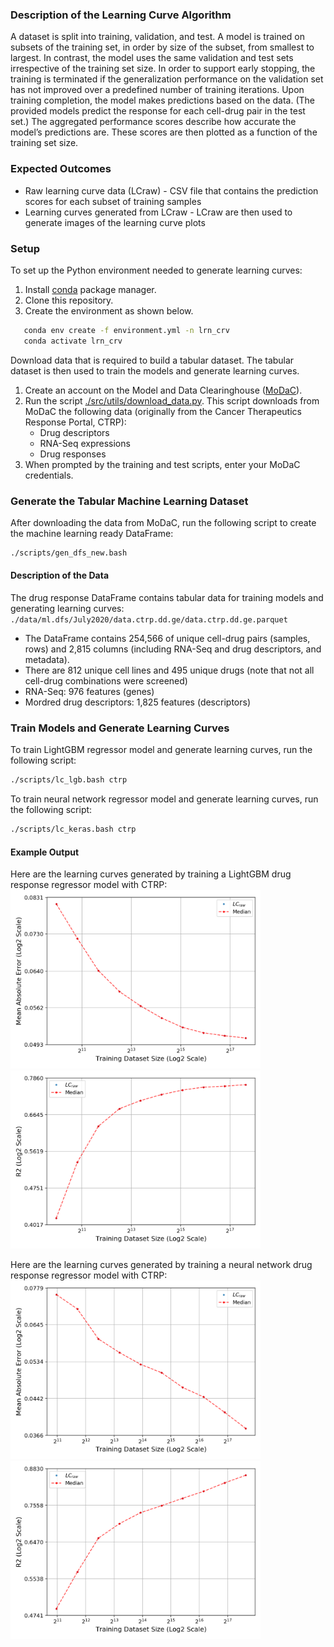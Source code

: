 ### Description of the Learning Curve Algorithm
A dataset is split into training, validation, and test. A model is trained on subsets of the training set, in order by size of the subset, from smallest to largest. In contrast, the model uses the same validation and test sets irrespective of the training set size. In order to support early stopping, the training is terminated if the generalization performance on the validation set has not improved over a predefined number of training iterations. Upon training completion, the model makes predictions based on the data. (The provided models predict the response for each cell-drug pair in the test set.) The aggregated performance scores describe how accurate the model’s predictions are. These scores are then plotted as a function of the training set size.


### Expected Outcomes
* Raw learning curve data (LCraw) - CSV file that contains the prediction scores for each subset of training samples
* Learning curves generated from LCraw - LCraw are then used to generate images of the learning curve plots 


### Setup
To set up the Python environment needed to generate learning curves:
1. Install [conda](https://docs.conda.io/en/latest/) package manager.
2. Clone this repository.
3. Create the environment as shown below.

```bash
   conda env create -f environment.yml -n lrn_crv
   conda activate lrn_crv
```

Download data that is required to build a tabular dataset. The tabular dataset is then used to train the models and generate learning curves.
1. Create an account on the Model and Data Clearinghouse ([MoDaC](https://modac.cancer.gov)). 
2. Run the script [./src/utils/download_data.py](./utils/download_data.py). This script downloads from MoDaC the following data (originally from the Cancer Therapeutics Response Portal, CTRP): 
   * Drug descriptors
   * RNA-Seq expressions
   * Drug responses  
4. When prompted by the training and test scripts, enter your MoDaC credentials.


### Generate the Tabular Machine Learning Dataset
After downloading the data from MoDaC, run the following script to create the machine learning ready DataFrame:
```bash
./scripts/gen_dfs_new.bash
```

#### Description of the Data
The drug response DataFrame contains tabular data for training models and generating learning curves: `./data/ml.dfs/July2020/data.ctrp.dd.ge/data.ctrp.dd.ge.parquet`
* The DataFrame contains 254,566 of unique cell-drug pairs (samples, rows) and 2,815 columns (including RNA-Seq and drug descriptors, and metadata).
* There are 812 unique cell lines and 495 unique drugs (note that not all cell-drug combinations were screened)
* RNA-Seq: 976 features (genes)
* Mordred drug descriptors: 1,825 features (descriptors)
 

### Train Models and Generate Learning Curves
To train LightGBM regressor model and generate learning curves, run the following script:
```bash
./scripts/lc_lgb.bash ctrp
```

To train neural network regressor model and generate learning curves, run the following script:
```bash
./scripts/lc_keras.bash ctrp
```

#### Example Output
Here are the learning curves generated by training a LightGBM drug response regressor model with CTRP:
<img src="../readme_images/plot_log_scale_lgb/lc.mean_absolute_error.png" alt="drawing" width="400"/> <img src="../readme_images/plot_log_scale_lgb/lc.r2.png" alt="drawing" width="400"/>

Here are the learning curves generated by training a neural network drug response regressor model with CTRP:
<img src="../readme_images/plot_log_scale_nn_reg0/lc.mean_absolute_error.png" alt="drawing" width="400"/> <img src="../readme_images/plot_log_scale_nn_reg0/lc.r2.png" alt="drawing" width="400"/>
